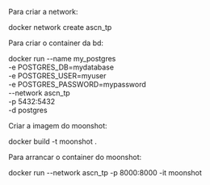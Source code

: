 Para criar a network:

docker network create ascn_tp


Para criar o container da bd:

docker run --name my_postgres \
  -e POSTGRES_DB=mydatabase \
  -e POSTGRES_USER=myuser \
  -e POSTGRES_PASSWORD=mypassword \
  --network ascn_tp \
  -p 5432:5432 \
  -d postgres

Criar a imagem do moonshot:

docker build -t moonshot .

Para arrancar o container do moonshot:

docker run --network ascn_tp -p 8000:8000 -it moonshot